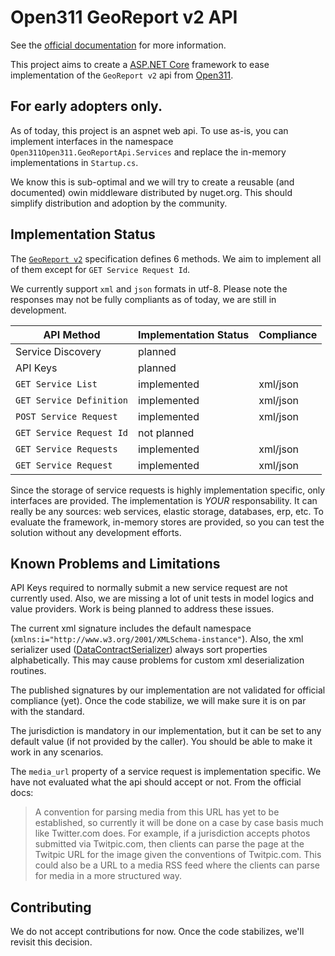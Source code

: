 # Open311 GeoReport v2 API

See the [official documentation](http://wiki.open311.org/GeoReport_v2/) for more information.

This project aims to create a [ASP.NET Core](https://docs.microsoft.com/en-ca/aspnet/core/)
framework to ease implementation of the `GeoReport v2` api from [Open311](http://www.open311.org/).

## For early adopters only.

As of today, this project is an aspnet web api.  To use as-is, you can
implement interfaces in the namespace `Open311Open311.GeoReportApi.Services`
and replace the in-memory implementations in `Startup.cs`.

We know this is sub-optimal and we will try to create a reusable (and documented)
owin middleware distributed by nuget.org. This should simplify distribution
and adoption by the community.

## Implementation Status

The [`GeoReport v2`](http://wiki.open311.org/GeoReport_v2/) specification defines 6 methods.
We aim to implement all of them except for `GET Service Request Id`.

We currently support `xml` and `json` formats in utf-8. Please note the responses may not be fully
compliants as of today, we are still in development.

| API Method               | Implementation Status | Compliance |
|--------------------------|-----------------------|------------|
| Service Discovery        | planned               |            |
| API Keys                 | planned               |            |
| `GET Service List`       | implemented           | xml/json   |
| `GET Service Definition` | implemented           | xml/json   |
| `POST Service Request`   | implemented           | xml/json   |
| `GET Service Request Id` | not planned           |            |
| `GET Service Requests`   | implemented           | xml/json   |
| `GET Service Request`    | implemented           | xml/json   |

Since the storage of service requests is highly implementation specific, only interfaces are provided.
The implementation is *YOUR* responsability. It can really be any sources: web services, elastic storage,
databases, erp, etc.  To evaluate the framework, in-memory stores are provided, so you can test the
solution without any development efforts.

## Known Problems and Limitations

API Keys required to normally submit a new service request are not currently used.
Also, we are missing a lot of unit tests in model logics and value providers.
Work is being planned to address these issues.

The current xml signature includes the default namespace (`xmlns:i="http://www.w3.org/2001/XMLSchema-instance"`).
Also, the xml serializer used ([DataContractSerializer](https://msdn.microsoft.com/en-us/library/system.runtime.serialization.datacontractserializer(v=vs.110).aspx))
always sort properties alphabetically. This may cause problems for custom xml deserialization routines.

The published signatures by our implementation are not validated for official compliance (yet).
Once the code stabilize, we will make sure it is on par with the standard.

The jurisdiction is mandatory in our implementation, but it can be set to any default value
(if not provided by the caller). You should be able to make it work in any scenarios.

The `media_url` property of a service request is implementation specific. We have not evaluated
what the api should accept or not.  From the official docs:

> A convention for parsing media from this URL has yet to be established, so currently
> it will be done on a case by case basis much like Twitter.com does. For example,
> if a jurisdiction accepts photos submitted via Twitpic.com, then clients can parse the
> page at the Twitpic URL for the image given the conventions of Twitpic.com.
> This could also be a URL to a media RSS feed where the clients can parse for media
> in a more structured way.

## Contributing

We do not accept contributions for now. Once the code stabilizes, we'll revisit this decision.
